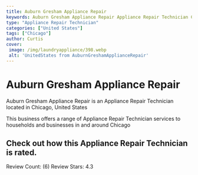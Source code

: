 ```yaml
---
title: Auburn Gresham Appliance Repair
keywords: Auburn Gresham Appliance Repair Appliance Repair Technician Chicago United States 
type: "Appliance Repair Technician"
categories: ["United States"]
tags: ["Chicago"]
author: Curtis
cover:
 image: /img/laundryappliance/398.webp
 alt: 'UnitedStates from AuburnGreshamApplianceRepair'
---
```


# Auburn Gresham Appliance Repair
Auburn Gresham Appliance Repair is an Appliance Repair Technician located in Chicago, United States

This business offers a range of Appliance Repair Technician services to households and businesses in and around Chicago

## Check out how this Appliance Repair Technician is rated.
Review Count: (6)
Review Stars: 4.3
